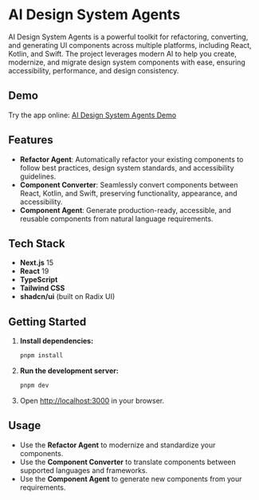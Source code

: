 # AI Design System Agents

AI Design System Agents is a powerful toolkit for refactoring, converting, and generating UI components across multiple platforms, including React, Kotlin, and Swift. The project leverages modern AI to help you create, modernize, and migrate design system components with ease, ensuring accessibility, performance, and design consistency.

## Demo

Try the app online: [AI Design System Agents Demo](https://design-system-agents.vercel.app/)

## Features

- **Refactor Agent**: Automatically refactor your existing components to follow best practices, design system standards, and accessibility guidelines.
- **Component Converter**: Seamlessly convert components between React, Kotlin, and Swift, preserving functionality, appearance, and accessibility.
- **Component Agent**: Generate production-ready, accessible, and reusable components from natural language requirements.

## Tech Stack

- **Next.js** 15
- **React** 19
- **TypeScript**
- **Tailwind CSS**
- **shadcn/ui** (built on Radix UI)

## Getting Started

1. **Install dependencies:**
   ```bash
   pnpm install
   ```
2. **Run the development server:**
   ```bash
   pnpm dev
   ```
3. Open [http://localhost:3000](http://localhost:3000) in your browser.

## Usage

- Use the **Refactor Agent** to modernize and standardize your components.
- Use the **Component Converter** to translate components between supported languages and frameworks.
- Use the **Component Agent** to generate new components from your requirements.


